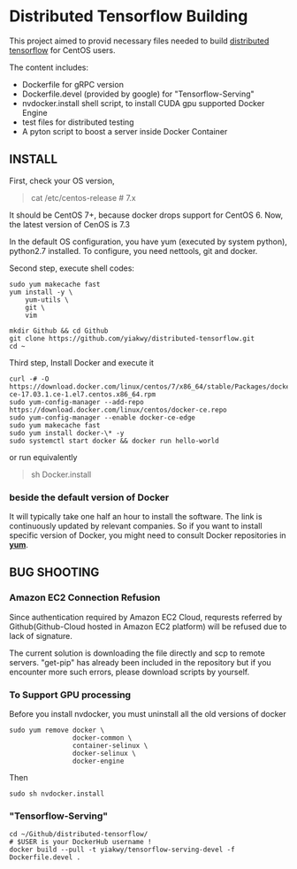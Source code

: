 Distributed Tensorflow Building
===============================

This project aimed to provid necessary files needed to build [distributed tensorflow](http://yiakwy.github.io/blog/2017/05/13/Tiny-Distributed-Tensorflow-&-OCI-Series2) for CentOS users.

The content includes:

- Dockerfile for gRPC version
- Dockerfile.devel \(provided by google\) for "Tensorflow-Serving"
- nvdocker.install shell script, to install CUDA gpu supported Docker Engine
- test files for distributed testing
- A pyton script to boost a server inside Docker Container

## INSTALL
First, check your OS version,

> cat /etc/centos-release # 7.x
 
It should be CentOS 7+, because docker drops support for CentOS 6. Now, the latest version of CenOS is 7.3

In the default OS configuration, you have yum \(executed by system python\), python2.7 installed. To configure, you need nettools, git and docker.

Second step, execute shell codes:
```
sudo yum makecache fast
yum install -y \
    yum-utils \
    git \
    vim

mkdir Github && cd Github
git clone https://github.com/yiakwy/distributed-tensorflow.git
cd ~
```
Third step, Install Docker and execute it

```shell
curl -# -O https://download.docker.com/linux/centos/7/x86_64/stable/Packages/docker-ce-17.03.1.ce-1.el7.centos.x86_64.rpm
sudo yum-config-manager --add-repo https://download.docker.com/linux/centos/docker-ce.repo
sudo yum-config-manager --enable docker-ce-edge
sudo yum makecache fast
sudo yum install docker-\* -y
sudo systemctl start docker && docker run hello-world
```
or run equivalently 

> sh Docker.install

### beside the default version of Docker
It will typically take one half an hour to install the software. The link is continuously updated by relevant companies. So if you want to install specific version of Docker, you might need to consult Docker repositories in [**yum**](https://docs.docker.com/engine/installation/linux/centos/#install-docker).

## BUG SHOOTING
### Amazon EC2 Connection Refusion
Since authentication required by Amazon EC2 Cloud, requrests referred by Github\(Github-Cloud hosted in Amazon EC2 platform\) will be refused due to lack of signature.

The current solution is downloading the file directly and scp to remote servers. "get-pip" has already been included in the repository but if you encounter more such errors, please download scripts by yourself.

### To Support GPU processing
Before you install nvdocker, you must uninstall all the old versions of docker

``` shell
sudo yum remove docker \
                docker-common \
                container-selinux \
                docker-selinux \
                docker-engine
```

Then 

``` shell
sudo sh nvdocker.install
```

### "Tensorflow-Serving"
```
cd ~/Github/distributed-tensorflow/
# $USER is your DockerHub username !
docker build --pull -t yiakwy/tensorflow-serving-devel -f Dockerfile.devel .
```

